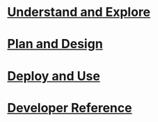# [Understand and Explore](/understand-explore/microsoft-identity-manager-2016.md)
# [Plan and Design](/plan-design/microsoft-identity-manager-2016-supported-platforms.md)
# [Deploy and Use](/deploy-use/microsoft-identity-manager-deploy.md)
# [Developer Reference](/reference/microsoft-identity-manager-2016-developer-reference.md)
